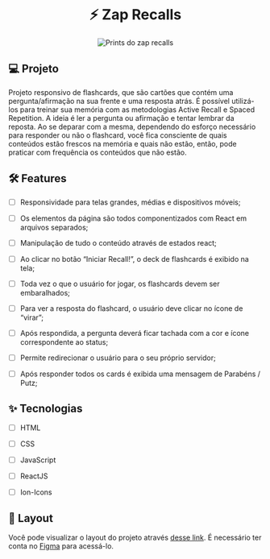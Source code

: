 <h1 align="center">
 ⚡ Zap Recalls
</h1>

<p align="center">

 <img src="https://i.ibb.co/8mx2T8b/zap-recalls.png" alt="Prints do zap recalls" />
</p>


## 💻 Projeto
Projeto responsivo de flashcards, que são cartões que contém uma pergunta/afirmação na sua frente e uma resposta atrás. É possível utilizá-los para treinar sua memória com as metodologias Active Recall e Spaced Repetition. A ideia é ler a pergunta ou afirmação e tentar lembrar da reposta. Ao se deparar com a mesma, dependendo do esforço necessário para responder ou não o flashcard, você fica consciente de quais conteúdos estão frescos na memória e quais não estão, então, pode praticar com frequência os conteúdos que não estão.


## :hammer_and_wrench: Features 

-   [ ] Responsividade para telas grandes, médias e dispositivos móveis;
-   [ ] Os elementos da página são todos componentizados com React em arquivos separados;
-   [ ] Manipulação de tudo o conteúdo através de estados react;
-   [ ] Ao clicar no botão “Iniciar Recall!”, o deck de flashcards é exibido na tela;
-   [ ] Toda vez o que o usuário for jogar, os flashcards devem ser embaralhados;
-   [ ] Para ver a resposta do flashcard, o usuário deve clicar no ícone de “virar”;
-   [ ] Após respondida, a pergunta deverá ficar tachada com a cor e ícone correspondente ao status;
-   [ ] Permite redirecionar o usuário para o seu próprio servidor;
-   [ ] Após responder todos os cards é exibida uma mensagem de Parabéns / Putz;


## ✨ Tecnologias

-   [ ] HTML
-   [ ] CSS
-   [ ] JavaScript
-   [ ] ReactJS
-   [ ] Ion-Icons


## 🔖 Layout

Você pode visualizar o layout do projeto através [desse link](https://www.figma.com/file/pjJ1oBmEIW1qHICjeGoiNc/ZapRecall-(Proposta-T5---ampliado)?node-id=0%3A1). É necessário ter conta no [Figma](http://figma.com/) para acessá-lo.


<br />
